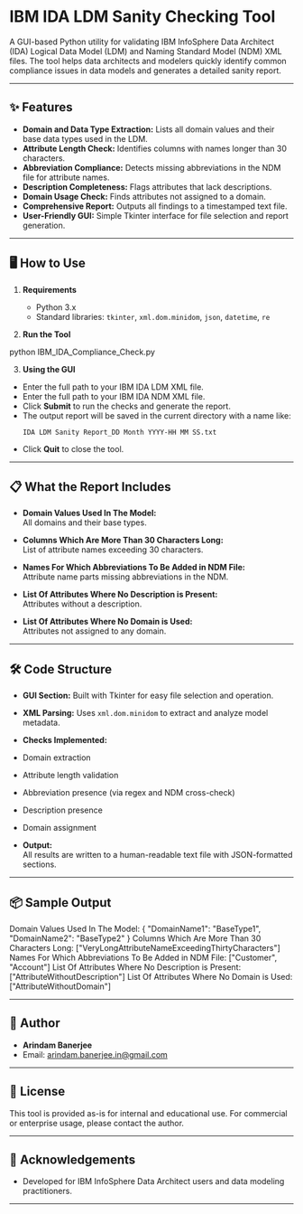 # IBM IDA LDM Sanity Checking Tool

A GUI-based Python utility for validating IBM InfoSphere Data Architect (IDA) Logical Data Model (LDM) and Naming Standard Model (NDM) XML files. The tool helps data architects and modelers quickly identify common compliance issues in data models and generates a detailed sanity report.

---

## ✨ Features

- **Domain and Data Type Extraction:** Lists all domain values and their base data types used in the LDM.
- **Attribute Length Check:** Identifies columns with names longer than 30 characters.
- **Abbreviation Compliance:** Detects missing abbreviations in the NDM file for attribute names.
- **Description Completeness:** Flags attributes that lack descriptions.
- **Domain Usage Check:** Finds attributes not assigned to a domain.
- **Comprehensive Report:** Outputs all findings to a timestamped text file.
- **User-Friendly GUI:** Simple Tkinter interface for file selection and report generation.

---

## 🖥️ How to Use

1. **Requirements**
   - Python 3.x
   - Standard libraries: `tkinter`, `xml.dom.minidom`, `json`, `datetime`, `re`

2. **Run the Tool**

python IBM_IDA_Compliance_Check.py

3. **Using the GUI**
- Enter the full path to your IBM IDA LDM XML file.
- Enter the full path to your IBM IDA NDM XML file.
- Click **Submit** to run the checks and generate the report.
- The output report will be saved in the current directory with a name like:
  ```
  IDA LDM Sanity Report_DD Month YYYY-HH MM SS.txt
  ```
- Click **Quit** to close the tool.

---

## 📋 What the Report Includes

- **Domain Values Used In The Model:**  
All domains and their base types.

- **Columns Which Are More Than 30 Characters Long:**  
List of attribute names exceeding 30 characters.

- **Names For Which Abbreviations To Be Added in NDM File:**  
Attribute name parts missing abbreviations in the NDM.

- **List Of Attributes Where No Description is Present:**  
Attributes without a description.

- **List Of Attributes Where No Domain is Used:**  
Attributes not assigned to any domain.

---

## 🛠️ Code Structure

- **GUI Section:** Built with Tkinter for easy file selection and operation.
- **XML Parsing:** Uses `xml.dom.minidom` to extract and analyze model metadata.
- **Checks Implemented:**
- Domain extraction
- Attribute length validation
- Abbreviation presence (via regex and NDM cross-check)
- Description presence
- Domain assignment

- **Output:**  
All results are written to a human-readable text file with JSON-formatted sections.

---

## 📦 Sample Output


Domain Values Used In The Model:
{
"DomainName1": "BaseType1",
"DomainName2": "BaseType2"
}
Columns Which Are More Than 30 Characters Long:
["VeryLongAttributeNameExceedingThirtyCharacters"]
Names For Which Abbreviations To Be Added in NDM File:
["Customer", "Account"]
List Of Attributes Where No Description is Present:
["AttributeWithoutDescription"]
List Of Attributes Where No Domain is Used:
["AttributeWithoutDomain"]

---

## 👤 Author

- **Arindam Banerjee**
- Email: arindam.banerjee.in@gmail.com

---

## 📝 License

This tool is provided as-is for internal and educational use. For commercial or enterprise usage, please contact the author.

---

## 🙏 Acknowledgements

- Developed for IBM InfoSphere Data Architect users and data modeling practitioners.

---
